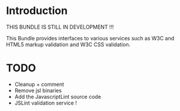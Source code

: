 Introduction
============

THIS BUNDLE IS STILL IN DEVELOPMENT !!!

This Bundle provides interfaces to various services such as W3C and HTML5 markup validation and
W3C CSS validation.


TODO
====

- Cleanup + comment
- Remove jsl binaries
- Add the JavascriptLint source code
- JSLint validation service !

